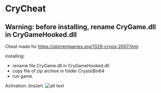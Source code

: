 # CryCheat
## Warning: before installing, rename CryGame.dll in CryGameHooked.dll

Cheat made for https://utorrentgames.org/1329-crysis-2007.html

installing: 
+ rename file CryGame.dll in CryGameHooked.dll
+ copy file of zip archive in folder Crysis\Bin64
+ run game.

Activation: (ins)ert.
![alt text](https://i.imgur.com/arWaFvv.png)

